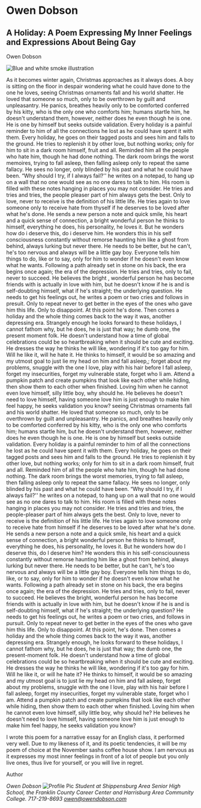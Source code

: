 # Owen Dobson

## A Holiday: A Poem Expressing My Inner Feelings and Expressions About Being Gay

Owen Dobson

![Blue and white smoke illustration](/aholidaycover.avif)

As it becomes winter again, Christmas approaches as it always does. A boy is sitting on the floor in despair wondering what he could have done to the one he loves, 
seeing Christmas ornaments fall and his world shatter. He loved that someone so much, only to be overthrown by guilt and unpleasantry. He panics, breathes heavily only 
to be comforted conferred by his kitty, who is the only one who comforts him; humans startle him, he doesn't understand them, however, neither does he even though he is one.
He is one by himself but seeks outside validation. Every holiday is a painful reminder to him of all the connections he lost as he could have spent it with them. Every holiday, 
he goes on their tagged posts and sees him and falls to the ground. He tries to replenish it by other love, but nothing works; only for him to sit in a dark room himself, fruit and all. 
Reminded him all the people who hate him, though he had done nothing. The dark room brings the worst memoires, trying to fall asleep, then falling asleep only to repeat the same fallacy. 
He sees no longer, only blinded by his past and what he could have been. “Why should I try, if I always fail?'' he writes on a notepad, to hang up on a wall that no one would see as no one dares to talk to him. 
His room is filled with these notes hanging in places you may not consider. He tries and tries and tries, the people pleaser part of him always gets the best. Only to love, never to receive is the definition 
of his little life. He tries again to love someone only to receive hate from thyself if he deserves to be loved after what he's done. He sends a new person a note and quick smile, his heart and a quick sense 
of connection, a bright wonderful person he thinks to himself, everything he does, his personality, he loves it. But he wonders how do i deserve this, do i deserve him. He wonders this in his self consciousness 
constantly without remorse haunting him like a ghost from behind, always lurking but never there. He needs to be better, but he can't, he's too nervous and always will be a little gay boy. Everyone tells him things to do,
like or to say, only for him to wonder if he doesn't even know what he wants. Following a path already set in stone on his back, the era begins once again; the era of the depression. He tries and tries, only to fail, 
never to succeed. He believes the bright , wonderful person he has become friends with is actually in love with him, but he doesn't know if he is and is self-doubting himself, what if he's straight; the underlying question. 
He needs to get his feelings out, he writes a poem or two cries and follows in presuit. Only to repeat never to get better in the eyes of the ones who gave him this life. Only to disappoint. At this point he's done. 
Then comes a holiday and the whole thing comes back to the way it was, another depressing era. Strangely enough he looks forward to these holidays, I cannot fathom why, but he does, he is just that way; he dumb one, the present moment folk. He doesn't understand how a time of global celebrations could be so heartbreaking when it should be cute and exciting. He dresses the way he thinks he will like, wondering if it's too gay for him. Will he like it, will he hate it.
He thinks to himself, it would be so amazing and my utmost goal to just lie my head on him and fall asleep,; forget about my problems, snuggle with the one I love, play with his hair before I fall asleep, forget my insecurities,
 forget my vulnerable state, forget who Ii am. Attend a pumpkin patch and create pumpkins that look like each other while hiding, then show them to each other when finished. Loving him when he cannot even love himself, 
 silly little boy, why should he. He believes he doesn't need to love himself, having someone love him is just enough to make him feel happy, he seeks validation you know?
seeing Christmas ornaments fall and his world shatter. He loved that someone so much, only to be overthrown by guilt and unpleasantry. He panics, and breathes heavily
only to be comforted conferred by his kitty, who is the only one who comforts him; humans startle him, but he doesn't understand them, however, neither does he even though he is one. 
He is one by himself but seeks outside validation. Every holiday is a painful reminder to him of all the connections he lost as he could have spent it with them. Every holiday, 
he goes on their tagged posts and sees him and falls to the ground. He tries to replenish it by other love, but nothing works; only for him to sit in a dark room himself, fruit and all. 
Reminded him of all the people who hate him, though he had done nothing. The dark room brings the worst memories, trying to fall asleep, then falling asleep only to repeat the same fallacy. 
He sees no longer, only blinded by his past and what he could have been. “Why should I try, if I always fail?'' he writes on a notepad, to hang up on a wall that no one would see as no one 
dares to talk to him. His room is filled with these notes hanging in places you may not consider. He tries and tries and tries, the people-pleaser part of him always gets the best. Only to love, 
never to receive is the definition of his little life. He tries again to love someone only to receive hate from himself if he deserves to be loved after what he's done. He sends a new person a note 
and a quick smile, his heart and a quick sense of connection, a bright wonderful person he thinks to himself, everything he does, his personality, he loves it. But he wonders how do I deserve this, do I 
deserve him? He wonders this in his self-consciousness constantly without remorse haunting him like a ghost from behind, always lurking but never there. He needs to be better, but he can't, he's too nervous
and always will be a little gay boy. Everyone tells him things to do, like, or to say, only for him to wonder if he doesn't even know what he wants. Following a path already set in stone on his back, the era 
begins once again; the era of the depression. He tries and tries, only to fail, never to succeed. He believes the bright, wonderful person he has become friends with is actually in love with him, but he doesn't 
know if he is and is self-doubting himself, what if he's straight; the underlying question? He needs to get his feelings out, he writes a poem or two cries, and follows in pursuit. Only to repeat never to get better 
in the eyes of the ones who gave him this life. Only to disappoint. At this point, he's done. Then comes a holiday and the whole thing comes back to the way it was, another depressing era. Strangely enough, he looks 
forward to these holidays, I cannot fathom why, but he does, he is just that way; the dumb one, the present-moment folk. He doesn't understand how a time of global celebrations could be so heartbreaking when it 
should be cute and exciting. He dresses the way he thinks he will like, wondering if it's too gay for him. Will he like it, or will he hate it? He thinks to himself, it would be so amazing and my utmost goal is to 
just lie my head on him and fall asleep, forget about my problems, snuggle with the one I love, play with his hair before I fall asleep, forget my insecurities, forget my vulnerable state, forget who I am. 
Attend a pumpkin patch and create pumpkins that look like each other while hiding, then show them to each other when finished. Loving him when he cannot even love himself, silly little boy, why should he? 
He believes he doesn't need to love himself, having someone love him is just enough to make him feel happy, he seeks validation you know?


I wrote this poem for a narrative essay for an English class, it performed very well. Due to my likeness of it, and its poetic tendencies, it will be my poem of choice at the November sashs coffee house show.
 I am nervous as it expresses my most inner feelings in front of a lot of people but you only live ones, thus live for yourself, or you will live in regret. 

Author

*Owen Dobson*
![Profile Pic](/owen.png)
*Student at Shippensburg Area Senior High School, the Franklin County Career Center and Harrisburg Area Community College.*
*717-219-8693*
*owen@owendobson.com*

